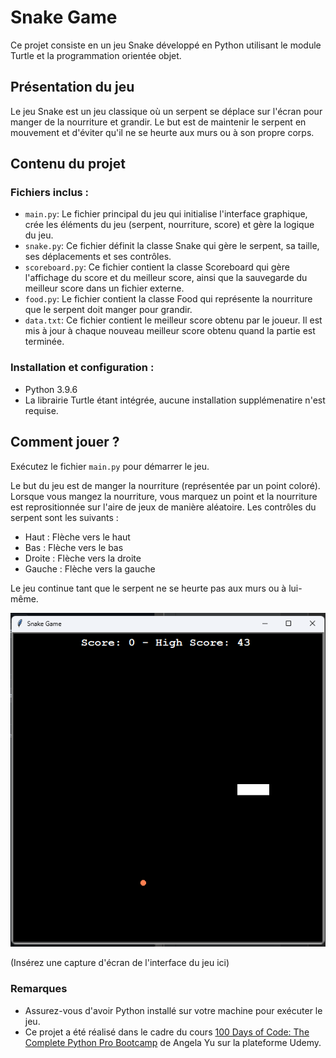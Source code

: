 # Snake Game

Ce projet consiste en un jeu Snake développé en Python utilisant le module Turtle et la programmation orientée objet.

## Présentation du jeu

Le jeu Snake est un jeu classique où un serpent se déplace sur l'écran pour manger de la nourriture et grandir. Le but est de maintenir le serpent en mouvement et d'éviter qu'il ne se heurte aux murs ou à son propre corps.

## Contenu du projet

### Fichiers inclus :

- `main.py`: Le fichier principal du jeu qui initialise l'interface graphique, crée les éléments du jeu (serpent, nourriture, score) et gère la logique du jeu.
- `snake.py`: Ce fichier définit la classe Snake qui gère le serpent, sa taille, ses déplacements et ses contrôles.
- `scoreboard.py`: Ce fichier contient la classe Scoreboard qui gère l'affichage du score et du meilleur score, ainsi que la sauvegarde du meilleur score dans un fichier externe.
- `food.py`: Le fichier contient la classe Food qui représente la nourriture que le serpent doit manger pour grandir.
- `data.txt`: Ce fichier contient le meilleur score obtenu par le joueur. Il est mis à jour à chaque nouveau meilleur score obtenu quand la partie est terminée.

### Installation et configuration :
- Python 3.9.6
- La librairie Turtle étant intégrée, aucune installation supplémenatire n'est requise.

## Comment jouer ?

Exécutez le fichier `main.py` pour démarrer le jeu.

Le but du jeu est de manger la nourriture (représentée par un point coloré). Lorsque vous mangez la nourriture, vous marquez un point et la nourriture est reprositionnée sur l'aire de jeux de manière aléatoire.
Les contrôles du serpent sont les suivants :
- Haut : Flèche vers le haut
- Bas : Flèche vers le bas
- Droite : Flèche vers la droite
- Gauche : Flèche vers la gauche

Le jeu continue tant que le serpent ne se heurte pas aux murs ou à lui-même.

![Game Screenshot](/assets/playground.png)

(Insérez une capture d'écran de l'interface du jeu ici)

### Remarques

- Assurez-vous d'avoir Python installé sur votre machine pour exécuter le jeu.
- Ce projet a été réalisé dans le cadre du cours [100 Days of Code: The Complete Python Pro Bootcamp](https://www.udemy.com/course/100-days-of-code/) de Angela Yu sur la plateforme Udemy.
